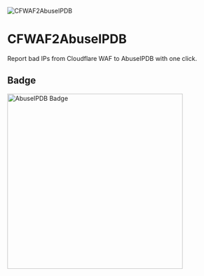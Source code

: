 ![CFWAF2AbuseIPDB](https://socialify.git.ci/xiaozhu2007/CFWAF2AbuseIPDB/image?description=1&descriptionEditable=Report%20bad%20IPs%20from%20Cloudflare%20WAF%20to%20AbuseIPDB%20with%20one%20click.&font=Inter&language=1&name=1&pattern=Floating%20Cogs&stargazers=1&theme=Auto)

# CFWAF2AbuseIPDB

Report bad IPs from Cloudflare WAF to AbuseIPDB with one click.

## Badge
<a href="https://www.abuseipdb.com/user/140745" title="AbuseIPDB">
	<img src="https://www.abuseipdb.com/contributor/140745.svg" alt="AbuseIPDB Badge" style="width: 400px;">
</a>

